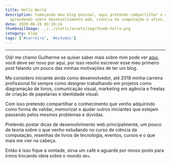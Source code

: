 ```yaml
---
title: Hello World
description: Começando meu blog pessoal, aqui pretendo compartilhar o que venho
  aprendendo sobre desenvolvimento web, ciência da computação e afins..
date: 2020-06-28 03:19:24
thumbnailImage: ../../static/assets/img/thumb-hello.png
category: blog
tags: ['#carreira', '#estudos']
---
```

___

Olá! me chamo Guilherme se quiser saber mais sobre mim pode ver [aqui](https://guisalmeida.com/about), você deve ser novo por aqui, por isso resolvi escrever esse meu primeiro post falando um pouco das minhas motivações de ter um blog.

Me considero iniciante ainda como desenvolvedor, até 2018 minha carreira profissional foi sempre como designer trabalhando em projetos como diagramação de livros, comunicação visual, marketing em agência e freelas de criação de papelarias e identidade visual.

Com isso pretendo compartilhar o conhecimento que venho adquirindo como forma de validar, memorizar e ajudar outros iniciantes que estejam passando pelos mesmos problemas e dúvidas.

Pretendo postar dicas de desenvolvimento web principalmente, um pouco de teoria sobre o que venho estudando no curso de ciência da computação, resenhas de livros de tecnologia, eventos, cursos e o que mais me vier na cabeça.

Então é isso fique a vontade, sirva um café e aguarde por novos posts para irmos trocando ideia sobre o mundo `dev`.

